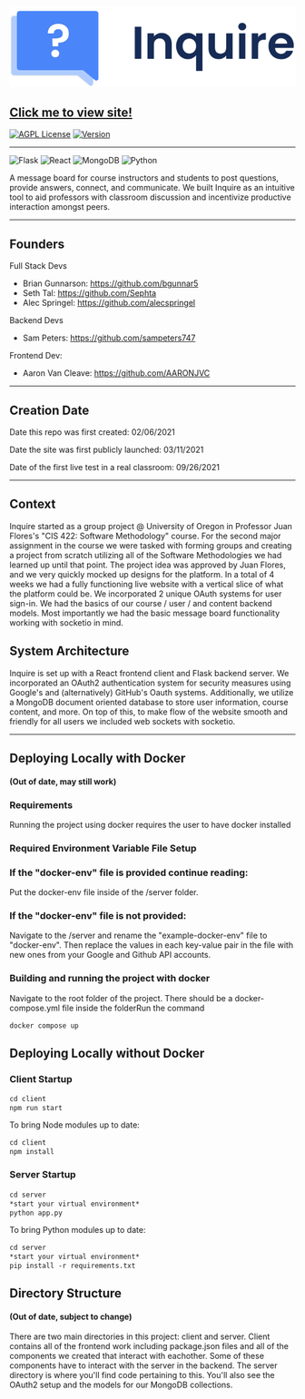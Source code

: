 ![Inquire Logo](/client/src/imgs/inquire-logo.png)

## [Click me to view site!](https://inquiremb.com/ "Inquire Webapp")

[![AGPL License](https://img.shields.io/badge/license-AGPL-blue.svg)](http://www.gnu.org/licenses/agpl-3.0)
[![Version](https://badge.fury.io/gh/tterb%2FHyde.svg)](https://badge.fury.io/gh/tterb%2FHyde)

---

<p align="left">
  <img alt="Flask" src="https://img.shields.io/badge/flask%20-%23000.svg?&style=for-the-badge&logo=flask&logoColor=white"/>
  <img alt="React" src="https://img.shields.io/badge/react%20-%2320232a.svg?&style=for-the-badge&logo=react&logoColor=%2361DAFB"/>
  <img alt="MongoDB" src ="https://img.shields.io/badge/MongoDB-%234ea94b.svg?&style=for-the-badge&logo=mongodb&logoColor=white"/>
  <img alt="Python" src="https://img.shields.io/badge/python%20-%2314354C.svg?&style=for-the-badge&logo=python&logoColor=white"/>
</p>

A message board for course instructors and students to post questions, provide answers, connect, and communicate. We built Inquire as an intuitive tool to aid professors with classroom discussion and incentivize productive interaction amongst peers.

---

## Founders

Full Stack Devs

- Brian Gunnarson: https://github.com/bgunnar5
- Seth Tal: https://github.com/Sephta
- Alec Springel: https://github.com/alecspringel

Backend Devs

- Sam Peters: https://github.com/sampeters747

Frontend Dev:

- Aaron Van Cleave: https://github.com/AARONJVC

---

## Creation Date

Date this repo was first created: 02/06/2021

Date the site was first publicly launched: 03/11/2021

Date of the first live test in a real classroom: 09/26/2021

---

## Context

Inquire started as a group project @ University of Oregon in Professor Juan Flores's "CIS 422: Software Methodology" course. For the second major assignment in the course we were tasked with forming groups and creating a project from scratch utilizing all of the Software Methodologies we had learned up until that point. The project idea was approved by Juan Flores, and we very quickly mocked up designs for the platform. In a total of 4 weeks we had a fully functioning live website with a vertical slice of what the platform could be. We incorporated 2 unique OAuth systems for user sign-in. We had the basics of our course / user / and content backend models. Most importantly we had the basic message board functionality working with socketio in mind.

## System Architecture

Inquire is set up with a React frontend client and Flask backend server. We incorporated an OAuth2 authentication system for security measures using Google's and (alternatively) GitHub's Oauth systems. Additionally, we utilize a MongoDB document oriented database to store user information, course content, and more. On top of this, to make flow of the website smooth and friendly for all users we included web sockets with socketio.

---

## Deploying Locally with Docker

#### (Out of date, may still work)

### Requirements

Running the project using docker requires the user to have docker installed

### Required Environment Variable File Setup

### If the "docker-env" file is provided continue reading:

Put the docker-env file inside of the /server folder.

### If the "docker-env" file is not provided:

Navigate to the /server and rename the "example-docker-env" file to "docker-env". Then replace the values in each key-value pair in the file with new ones from your Google and Github API accounts.

### Building and running the project with docker

Navigate to the root folder of the project. There should be a docker-compose.yml file inside the folderRun the command

```
docker compose up
```

## Deploying Locally without Docker

### Client Startup

```
cd client
npm run start
```

To bring Node modules up to date:

```
cd client
npm install
```

### Server Startup

```
cd server
*start your virtual environment*
python app.py
```

To bring Python modules up to date:

```
cd server
*start your virtual environment*
pip install -r requirements.txt
```

## Directory Structure

#### (Out of date, subject to change)

There are two main directories in this project: client and server. Client contains all of the frontend work including package.json files and all of the components we created that interact with eachother. Some of these components have to interact with the server in the backend. The server directory is where you'll find code pertaining to this. You'll also see the OAuth2 setup and the models for our MongoDB collections.

